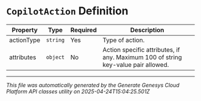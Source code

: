 # `CopilotAction` Definition

| Property | Type | Required | Description |
|----------|------|----------|-------------|
| actionType | `string` | Yes | Type of action. |
| attributes | `object` | No | Action specific attributes, if any. Maximum 100 of string key-value pair allowed. |

---

*This file was automatically generated by the Generate Genesys Cloud Platform API classes utility on 2025-04-24T15:04:25.501Z*
